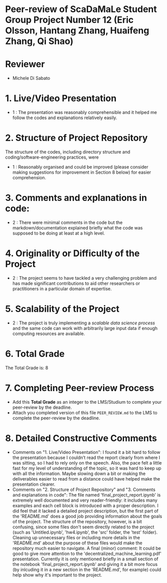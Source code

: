 # Peer-review of ScaDaMaLe Student Group Project Number 12 (Eric Olsson, Hantang Zhang, Huaifeng Zhang, Qi Shao)

# Reviewer

- Michele Di Sabato 

# 1. Live/Video Presentation

- 1 : The presentation was reasonably comprehensible and it helped me follow the codes and explanations relatively easily.

# 2. Structure of Project Repository

The structure of the codes, including directory structure and coding/software-engineering practices,  were  

- 1 : Reasonably organised and could be improved (please consider making suggestions for improvement in Section 8 below) for easier comprehension.

# 3. Comments and explanations in code:

- 2 : There were minimal comments in the code but the markdown/documentation explained briefly what the code was supposed to be doing at least at a high level.

# 4. Originality or Difficulty of the Project

- 2 : The project seems to have tackled a very challenging problem and has made significant contributions to aid other researchers or practitioners in a particular domain of expertise.

# 5. Scalability of the Project

- 2 : The project is truly implementing a *scalable data science process* and the same code can work with arbitrarily large input data if enough computing resources are available.

# 6. Total Grade

The Total Grade is: 8

# 7. Completing Peer-review Process

- Add this **Total Grade** as an integer to the LMS/Studium to complete your peer-review by the deadline.
- Attach you completed version of this file `PEER_REVIEW.md` to the LMS to complete the peer-review by the deadline.

# 8. Detailed Constructive Comments

- Comments on "1. Live/Video Presentation": I found it a bit hard to follow the presentation because I couldn’t read the report clearly from where I was sitting, so I had to rely only on the speech. Also, the pace felt a little fast for my level of understanding of the topic, so it was hard to keep up with all the information. Maybe slowing down a bit or making the deliverables easier to read from a distance could have helped make the presentation clearer.
- Comments on "2. Structure of Project Repository" and "3. Comments and explanations in code": The file named 'final_project_report.ipynb' is extremely well documented and very reader-friendly: it includes many examples and each cell block is introduced with a proper description. I did feel that it lacked a detailed project description, but the first part of the 'README.md' does a good job providing information about the goals of the project. The structure of the repository, however, is a bit confusing, since some files don't seem directly related to the project (such as 'Untitled.ipynb', 'hw4.ipynb', the 'src' folder, the 'test' folder). Cleaning up unnecessary files or including more details in the 'README.md' about the purpose of these files would make the repository much easier to navigate. A final (minor) comment: It could be good to give more attention to the 'decentralized_machine_learning.pdf' presentation. Currently it is only mentioned briefly in a small section of the notebook 'final_project_report.ipynb' and giving it a bit more focus (by inlcuding it in a new section in the 'README.md', for example) could help show why it's important to the project.



